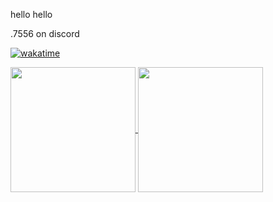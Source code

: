 hello hello

.7556 on discord

[![wakatime](https://wakatime.com/badge/user/031e2989-d7de-482e-b163-53be0a26f8aa.svg)](https://wakatime.com/@031e2989-d7de-482e-b163-53be0a26f8aa)

<a href="https://github.com/anuraghazra/github-readme-stats">
  <img align="center" height=200 src="https://github-readme-stats.vercel.app/api?username=DeCEll-1&show_icons=true&theme=radical&rank_icon=github" />
</a>
<a href="https://github.com/anuraghazra/convoychat">
  <img align="center" height=200 src="https://github-readme-stats.vercel.app/api/top-langs/?username=DeCEll-1&layout=compact&exclude_repo=DeCEll-1.github.io,AngularOgreniyorum,ZEYTINYAG-SEVERIM,SecondBootstrapWebAppBootstrap,AnInterestingName,proje&size_weight=0.5&count_weight=0.5"  />
</a>

<!---
DeCEll-1/DeCEll-1 is a ✨ special ✨ repository because its `README.md` (this file) appears on your GitHub profile.
You can click the Preview link to take a look at your changes.
--->
